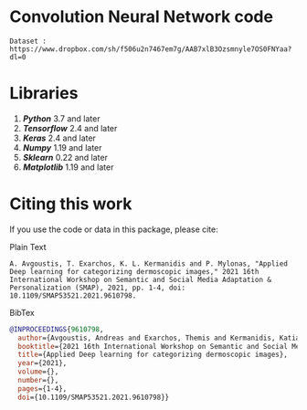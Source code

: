 # Convolution Neural Network code 
```
Dataset : https://www.dropbox.com/sh/f506u2n7467em7g/AAB7xlB3Ozsmnyle7OS0FNYaa?dl=0 
```
# Libraries
1. **_Python_** 3.7 and later
2. **_Tensorflow_** 2.4 and later
3. **_Keras_** 2.4 and later
4. **_Numpy_** 1.19 and later
5. **_Sklearn_** 0.22 and later
6. **_Matplotlib_** 1.19 and later

# Citing this work


If you use the code or data in this package, please cite:

Plain Text
```
A. Avgoustis, T. Exarchos, K. L. Kermanidis and P. Mylonas, "Applied Deep learning for categorizing dermoscopic images," 2021 16th International Workshop on Semantic and Social Media Adaptation & Personalization (SMAP), 2021, pp. 1-4, doi: 10.1109/SMAP53521.2021.9610798.
```
BibTex
```bibtex
@INPROCEEDINGS{9610798,
  author={Avgoustis, Andreas and Exarchos, Themis and Kermanidis, Katia Lida and Mylonas, Phivos},
  booktitle={2021 16th International Workshop on Semantic and Social Media Adaptation   Personalization (SMAP)}, 
  title={Applied Deep learning for categorizing dermoscopic images}, 
  year={2021},
  volume={},
  number={},
  pages={1-4},
  doi={10.1109/SMAP53521.2021.9610798}}
```
